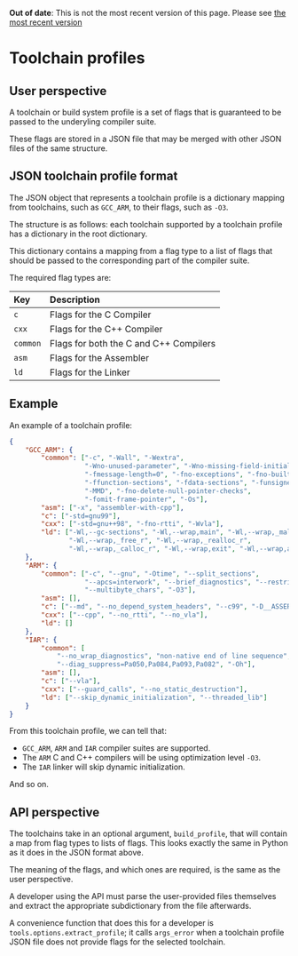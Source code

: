<span class="warnings">**Out of date**: This is not the most recent version of this page. Please see [the most recent version](https://os.mbed.com/docs/latest/tools/toolchain-profiles.html)</span>
# Toolchain profiles

## User perspective

A toolchain or build system profile is a set of flags that is guaranteed to be passed to the underyling compiler suite.

These flags are stored in a JSON file that may be merged with other JSON files of the same structure.

## JSON toolchain profile format

The JSON object that represents a toolchain profile is a dictionary mapping from toolchains, such as `GCC_ARM`, to their flags, such as `-O3`.

The structure is as follows: each toolchain supported by a toolchain profile has a dictionary in the root dictionary. 

This dictionary contains a mapping from a flag type to a list of flags that should be passed to the corresponding part of the compiler suite.

The required flag types are:

| Key      | Description                           |
|:---------|:--------------------------------------|
| `c`      | Flags for the C Compiler              |
| `cxx`    | Flags for the C++ Compiler            |
| `common` | Flags for both the C and C++ Compilers|
| `asm`    | Flags for the Assembler               |
| `ld`     | Flags for the Linker                  |

## Example

An example of a toolchain profile:

```json
{
    "GCC_ARM": {
        "common": ["-c", "-Wall", "-Wextra",
                   "-Wno-unused-parameter", "-Wno-missing-field-initializers",
                   "-fmessage-length=0", "-fno-exceptions", "-fno-builtin",
                   "-ffunction-sections", "-fdata-sections", "-funsigned-char",
                   "-MMD", "-fno-delete-null-pointer-checks",
                   "-fomit-frame-pointer", "-Os"],
        "asm": ["-x", "assembler-with-cpp"],
        "c": ["-std=gnu99"],
        "cxx": ["-std=gnu++98", "-fno-rtti", "-Wvla"],
        "ld": ["-Wl,--gc-sections", "-Wl,--wrap,main", "-Wl,--wrap,_malloc_r",
               "-Wl,--wrap,_free_r", "-Wl,--wrap,_realloc_r",
               "-Wl,--wrap,_calloc_r", "-Wl,--wrap,exit", "-Wl,--wrap,atexit"]
    },
    "ARM": {
        "common": ["-c", "--gnu", "-Otime", "--split_sections",
                   "--apcs=interwork", "--brief_diagnostics", "--restrict",
                   "--multibyte_chars", "-O3"],
        "asm": [],
        "c": ["--md", "--no_depend_system_headers", "--c99", "-D__ASSERT_MSG"],
        "cxx": ["--cpp", "--no_rtti", "--no_vla"],
        "ld": []
    },
    "IAR": {
        "common": [
            "--no_wrap_diagnostics", "non-native end of line sequence", "-e",
            "--diag_suppress=Pa050,Pa084,Pa093,Pa082", "-Oh"],
        "asm": [],
        "c": ["--vla"],
        "cxx": ["--guard_calls", "--no_static_destruction"],
        "ld": ["--skip_dynamic_initialization", "--threaded_lib"]
    }
}
```

From this toolchain profile, we can tell that:

- `GCC_ARM`, `ARM` and `IAR` compiler suites are supported.
- The `ARM` C and C++ compilers will be using optimization level `-O3`.
- The `IAR` linker will skip dynamic initialization.

And so on.

## API perspective

The toolchains take in an optional argument, ``build_profile``, that will contain a map from flag types to lists of flags. This looks exactly the same in Python as it does in the JSON format above.

The meaning of the flags, and which ones are required, is the same as the user perspective.

A developer using the API must parse the user-provided files themselves and extract the appropriate subdictionary from the file afterwards.

A convenience function that does this for a developer is `tools.options.extract_profile`; it calls ``args_error`` when a toolchain profile JSON file does not provide flags for the selected toolchain.
